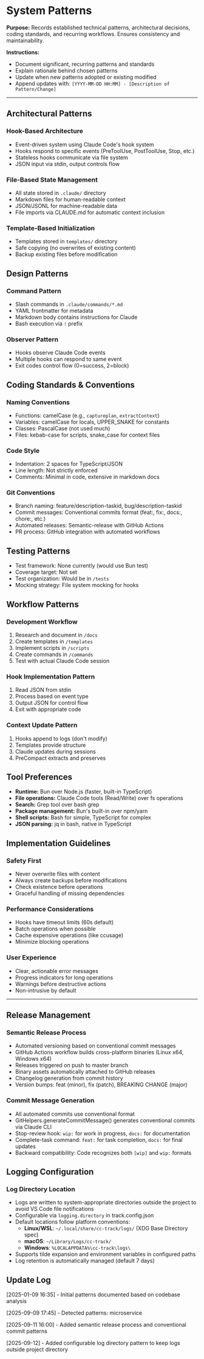 # System Patterns

**Purpose:** Records established technical patterns, architectural decisions, coding standards, and recurring workflows. Ensures consistency and maintainability.

**Instructions:**
- Document significant, recurring patterns and standards
- Explain rationale behind chosen patterns
- Update when new patterns adopted or existing modified
- Append updates with: `[YYYY-MM-DD HH:MM] - [Description of Pattern/Change]`

---

## Architectural Patterns

### Hook-Based Architecture
- Event-driven system using Claude Code's hook system
- Hooks respond to specific events (PreToolUse, PostToolUse, Stop, etc.)
- Stateless hooks communicate via file system
- JSON input via stdin, output controls flow

### File-Based State Management
- All state stored in `.claude/` directory
- Markdown files for human-readable context
- JSON/JSONL for machine-readable data
- File imports via CLAUDE.md for automatic context inclusion

### Template-Based Initialization
- Templates stored in `templates/` directory
- Safe copying (no overwrites of existing content)
- Backup existing files before modification

## Design Patterns

### Command Pattern
- Slash commands in `.claude/commands/*.md`
- YAML frontmatter for metadata
- Markdown body contains instructions for Claude
- Bash execution via `!` prefix

### Observer Pattern
- Hooks observe Claude Code events
- Multiple hooks can respond to same event
- Exit codes control flow (0=success, 2=block)

## Coding Standards & Conventions

### Naming Conventions
- Functions: camelCase (e.g., `captureplan`, `extractContext`)
- Variables: camelCase for locals, UPPER_SNAKE for constants
- Classes: PascalCase (not used much)
- Files: kebab-case for scripts, snake_case for context files

### Code Style
- Indentation: 2 spaces for TypeScript/JSON
- Line length: Not strictly enforced
- Comments: Minimal in code, extensive in markdown docs

### Git Conventions
- Branch naming: feature/description-taskid, bug/description-taskid
- Commit messages: Conventional commits format (feat:, fix:, docs:, chore:, etc.)
- Automated releases: Semantic-release with GitHub Actions
- PR process: GitHub integration with automated workflows

## Testing Patterns

- Test framework: None currently (would use Bun test)
- Coverage target: Not set
- Test organization: Would be in `/tests`
- Mocking strategy: File system mocking for hooks

## Workflow Patterns

### Development Workflow
1. Research and document in `/docs`
2. Create templates in `/templates`
3. Implement scripts in `/scripts`
4. Create commands in `/commands`
5. Test with actual Claude Code session

### Hook Implementation Pattern
1. Read JSON from stdin
2. Process based on event type
3. Output JSON for control flow
4. Exit with appropriate code

### Context Update Pattern
1. Hooks append to logs (don't modify)
2. Templates provide structure
3. Claude updates during sessions
4. PreCompact extracts and preserves

## Tool Preferences

- **Runtime:** Bun over Node.js (faster, built-in TypeScript)
- **File operations:** Claude Code tools (Read/Write) over fs operations
- **Search:** Grep tool over bash grep
- **Package management:** Bun's built-in over npm/yarn
- **Shell scripts:** Bash for simple, TypeScript for complex
- **JSON parsing:** jq in bash, native in TypeScript

## Implementation Guidelines

### Safety First
- Never overwrite files with content
- Always create backups before modifications
- Check existence before operations
- Graceful handling of missing dependencies

### Performance Considerations
- Hooks have timeout limits (60s default)
- Batch operations when possible
- Cache expensive operations (like ccusage)
- Minimize blocking operations

### User Experience
- Clear, actionable error messages
- Progress indicators for long operations
- Warnings before destructive actions
- Non-intrusive by default

---

## Release Management

### Semantic Release Process
- Automated versioning based on conventional commit messages
- GitHub Actions workflow builds cross-platform binaries (Linux x64, Windows x64)
- Releases triggered on push to master branch
- Binary assets automatically attached to GitHub releases
- Changelog generation from commit history
- Version bumps: feat (minor), fix (patch), BREAKING CHANGE (major)

### Commit Message Generation
- All automated commits use conventional format
- GitHelpers.generateCommitMessage() generates conventional commits via Claude CLI
- Stop-review hook: `wip:` for work in progress, `docs:` for documentation
- Complete-task command: `feat:` for task completion, `docs:` for final updates
- Backward compatibility: Code recognizes both `[wip]` and `wip:` formats

## Logging Configuration

### Log Directory Location
- Logs are written to system-appropriate directories outside the project to avoid VS Code file notifications
- Configurable via `logging.directory` in track.config.json
- Default locations follow platform conventions:
  - **Linux/WSL**: `~/.local/share/cc-track/logs/` (XDG Base Directory spec)
  - **macOS**: `~/Library/Logs/cc-track/`
  - **Windows**: `%LOCALAPPDATA%\cc-track\logs\`
- Supports tilde expansion and environment variables in configured paths
- Log retention is automatically managed (default 7 days)

## Update Log

[2025-01-09 16:35] - Initial patterns documented based on codebase analysis

[2025-09-09 17:45] - Detected patterns: microservice

[2025-09-11 16:00] - Added semantic release process and conventional commit patterns

[2025-09-12] - Added configurable log directory pattern to keep logs outside project directory